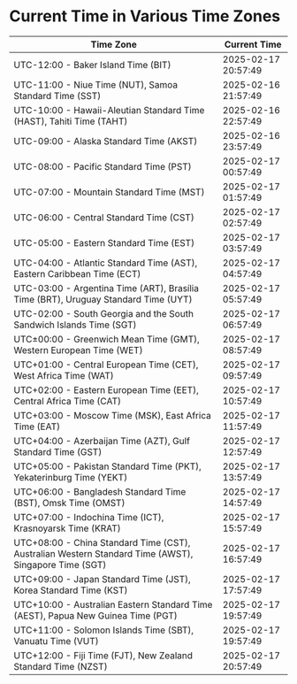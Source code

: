 # Current Time in Various Time Zones

| Time Zone | Current Time |
|-----------|--------------|
| UTC-12:00 - Baker Island Time (BIT) | 2025-02-17 20:57:49 |
| UTC-11:00 - Niue Time (NUT), Samoa Standard Time (SST) | 2025-02-16 21:57:49 |
| UTC-10:00 - Hawaii-Aleutian Standard Time (HAST), Tahiti Time (TAHT) | 2025-02-16 22:57:49 |
| UTC-09:00 - Alaska Standard Time (AKST) | 2025-02-16 23:57:49 |
| UTC-08:00 - Pacific Standard Time (PST) | 2025-02-17 00:57:49 |
| UTC-07:00 - Mountain Standard Time (MST) | 2025-02-17 01:57:49 |
| UTC-06:00 - Central Standard Time (CST) | 2025-02-17 02:57:49 |
| UTC-05:00 - Eastern Standard Time (EST) | 2025-02-17 03:57:49 |
| UTC-04:00 - Atlantic Standard Time (AST), Eastern Caribbean Time (ECT) | 2025-02-17 04:57:49 |
| UTC-03:00 - Argentina Time (ART), Brasília Time (BRT), Uruguay Standard Time (UYT) | 2025-02-17 05:57:49 |
| UTC-02:00 - South Georgia and the South Sandwich Islands Time (SGT) | 2025-02-17 06:57:49 |
| UTC±00:00 - Greenwich Mean Time (GMT), Western European Time (WET) | 2025-02-17 08:57:49 |
| UTC+01:00 - Central European Time (CET), West Africa Time (WAT) | 2025-02-17 09:57:49 |
| UTC+02:00 - Eastern European Time (EET), Central Africa Time (CAT) | 2025-02-17 10:57:49 |
| UTC+03:00 - Moscow Time (MSK), East Africa Time (EAT) | 2025-02-17 11:57:49 |
| UTC+04:00 - Azerbaijan Time (AZT), Gulf Standard Time (GST) | 2025-02-17 12:57:49 |
| UTC+05:00 - Pakistan Standard Time (PKT), Yekaterinburg Time (YEKT) | 2025-02-17 13:57:49 |
| UTC+06:00 - Bangladesh Standard Time (BST), Omsk Time (OMST) | 2025-02-17 14:57:49 |
| UTC+07:00 - Indochina Time (ICT), Krasnoyarsk Time (KRAT) | 2025-02-17 15:57:49 |
| UTC+08:00 - China Standard Time (CST), Australian Western Standard Time (AWST), Singapore Time (SGT) | 2025-02-17 16:57:49 |
| UTC+09:00 - Japan Standard Time (JST), Korea Standard Time (KST) | 2025-02-17 17:57:49 |
| UTC+10:00 - Australian Eastern Standard Time (AEST), Papua New Guinea Time (PGT) | 2025-02-17 19:57:49 |
| UTC+11:00 - Solomon Islands Time (SBT), Vanuatu Time (VUT) | 2025-02-17 19:57:49 |
| UTC+12:00 - Fiji Time (FJT), New Zealand Standard Time (NZST) | 2025-02-17 20:57:49 |
